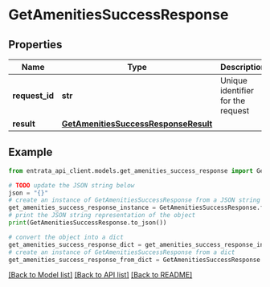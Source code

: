 # GetAmenitiesSuccessResponse


## Properties

Name | Type | Description | Notes
------------ | ------------- | ------------- | -------------
**request_id** | **str** | Unique identifier for the request | 
**result** | [**GetAmenitiesSuccessResponseResult**](GetAmenitiesSuccessResponseResult.md) |  | 

## Example

```python
from entrata_api_client.models.get_amenities_success_response import GetAmenitiesSuccessResponse

# TODO update the JSON string below
json = "{}"
# create an instance of GetAmenitiesSuccessResponse from a JSON string
get_amenities_success_response_instance = GetAmenitiesSuccessResponse.from_json(json)
# print the JSON string representation of the object
print(GetAmenitiesSuccessResponse.to_json())

# convert the object into a dict
get_amenities_success_response_dict = get_amenities_success_response_instance.to_dict()
# create an instance of GetAmenitiesSuccessResponse from a dict
get_amenities_success_response_from_dict = GetAmenitiesSuccessResponse.from_dict(get_amenities_success_response_dict)
```
[[Back to Model list]](../README.md#documentation-for-models) [[Back to API list]](../README.md#documentation-for-api-endpoints) [[Back to README]](../README.md)



